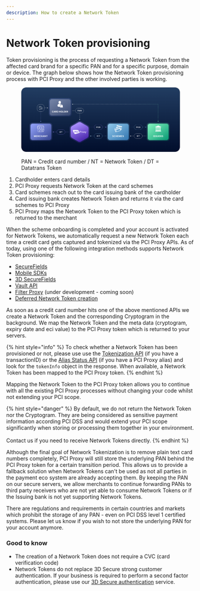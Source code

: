 ```yaml
---
description: How to create a Network Token
---
```


# Network Token provisioning

Token provisioning is the process of requesting a Network Token from the affected card brand for a specific PAN and for a specific purpose, domain or device. The graph below shows how the Network Token provisioning process with PCI Proxy and the other involved parties is working.&#x20;

<figure><img src="../../.gitbook/assets/Explainer-graphic.png" alt=""><figcaption><p>PAN = Credit card number  /  NT = Network Token  /  DT = Datatrans Token</p></figcaption></figure>

1. Cardholder enters card details
2. PCI Proxy requests Network Token at the card schemes
3. Card schemes reach out to the card issuing bank of the cardholder&#x20;
4. Card issuing bank creates Network Token and returns it via the card schemes to PCI Proxy
5. PCI Proxy maps the Network Token to the PCI Proxy token which is returned to the merchant

When the scheme onboarding is completed and your account is activated for Network Tokens, we automatically request a new Network Token each time a credit card gets captured and tokenized via the PCI Proxy APIs. As of today, using one of the following integration methods supports Network Token provisioning:&#x20;

* [SecureFields](../../collect/secure-fields-js/)
* [Mobile SDKs](../../collect/mobile-sdks.md)
* [3D SecureFields](../../authenticate/3d-secure-fields-js/)
* [Vault API](../../collect/vault.md)&#x20;
* [Filter Proxy](../../collect/filter-proxy/) (under development - coming soon)
* [Deferred Network Token creation ](../../store/manage/patch.md)

As soon as a credit card number hits one of the above mentioned APIs we create a Network Token and the corresponding Cryptogram in the background. We map the Network Token and the meta data (cryptogram, expiry date and eci value) to the PCI Proxy token which is returned to your servers.&#x20;

{% hint style="info" %}
To check whether a Network Token has been provisioned or not, please use use the [Tokenization API](../../collect/secure-fields-js/#4.-obtain-the-tokens) (if you have a transactionID) or the [Alias Status API](account-lifecycle-management.md#alias-status-api) (if you have a PCI Proxy alias) and look for the `tokenInfo` object in the response. When available, a Network Token has been mapped to the PCI Proxy token.&#x20;
{% endhint %}

Mapping the Network Token to the PCI Proxy token allows you to continue with all the existing PCI Proxy processes without changing your code whilst not extending your PCI scope.&#x20;

{% hint style="danger" %}
By default, we do not return the Network Token nor the Cryptogram. They are being considered as sensitive payment information according PCI DSS and would extend your PCI scope significantly when storing or processing them together in your environment. \
\
Contact us if you need to receive Network Tokens directly.&#x20;
{% endhint %}

Although the final goal of Network Tokenization is to remove plain text card numbers completely, PCI Proxy will still store the underlying PAN behind the PCI Proxy token for a certain transition period. This allows us to provide a fallback solution when Network Tokens can't be used as not all parties in the payment eco system are already accepting them. By keeping the PAN on our secure servers, we allow merchants to continue forwarding PANs to third party receivers who are not yet able to consume Network Tokens or if the Issuing bank is not yet supporting Network Tokens.&#x20;

There are regulations and requirements in certain countries and markets which prohibit the storage of any PAN - even on PCI DSS level 1 certified systems. Please let us know if you wish to not store the underlying PAN for your account anymore.&#x20;

### Good to know

* The creation of a Network Token does not require a CVC (card verification code)
* Network Tokens do not replace 3D Secure strong customer authentication. If your business is required to perform a second factor authentication, please use our [3D Secure authentication](../../authenticate/3d-secure-api.md) service.&#x20;
